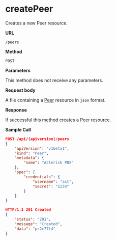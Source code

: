 # createPeer

Creates a new Peer resource.

**URL**

`/peers`

**Method**

`POST`

**Parameters**

This method does not receive any parameters.

**Request body**

A file containing a [Peer](../../configuration/peers.md) resource in `json` format.

**Response**

If successful this method creates a Peer resource.

**Sample Call**

```json
POST /api/{apiversion}/peers
{
	"apiVersion": "v1beta1",
	"kind": "Peer",
	"metadata": {
		"name": "Asterisk PBX"
	},
	"spec": {
		"credentials": {
			"username": "ast",
			"secret": "1234"
		}
	}
}

HTTP/1.1 201 Created
{
	"status": "201",
	"message": "Created",
	"data": "pr2c77f4"
}
```
